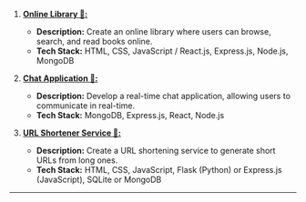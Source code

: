 1. **[Online Library 💼:](https://github.com/CodeMacrocosm/Online-Library)**
   - **Description:** Create an online library where users can browse, search, and read books online. 
   - **Tech Stack:** HTML, CSS, JavaScript / React.js, Express.js, Node.js, MongoDB

2. **[Chat Application 💬:](https://github.com/CodeMacrocosm/Chat-App)**
   - **Description:** Develop a real-time chat application, allowing users to communicate in real-time.
   - **Tech Stack:** MongoDB, Express.js, React, Node.js

3. **[URL Shortener Service 🔗:](https://github.com/CodeMacrocosm/URL-Shortener-Service)**
   - **Description:** Create a URL shortening service to generate short URLs from long ones.
   - **Tech Stack:** HTML, CSS, JavaScript, Flask (Python) or Express.js (JavaScript), SQLite or MongoDB

  
----

